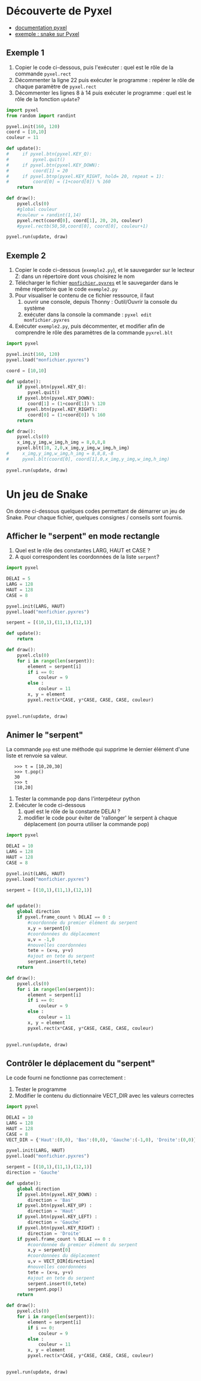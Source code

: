 # Découverte de Pyxel
* [documentation pyxel](https://github.com/kitao/pyxel/blob/main/docs/README.fr.md#comment-cr%C3%A9er-une-ressource)
* [exemple : snake sur Pyxel](Snake_Pyxel.pdf)


## Exemple 1
1. Copier le code ci-dessous, puis l'exécuter : quel est le rôle de la commande `pyxel.rect` 
2. Décommenter la ligne 22 puis exécuter le programme : repérer le rôle de chaque paramètre de  `pyxel.rect`
3. Décommenter les lignes 8 à 14 puis exécuter le programme : quel est le rôle de la fonction `update`?
```python
import pyxel
from random import randint

pyxel.init(160, 120)
coord = [10,10]
couleur = 11

def update():
#     if pyxel.btn(pyxel.KEY_Q):
#         pyxel.quit()
#     if pyxel.btn(pyxel.KEY_DOWN):
#         coord[1] = 20
#     if pyxel.btnp(pyxel.KEY_RIGHT, hold= 20, repeat = 1):
#         coord[0] = (1+coord[0]) % 160
    return

def draw():
    pyxel.cls(0)
    #global couleur
    #couleur = randint(1,14)
    pyxel.rect(coord[0], coord[1], 20, 20, couleur)
    #pyxel.rectb(50,50,coord[0], coord[0], couleur+1)

pyxel.run(update, draw)

```
## Exemple 2
1. Copier le code ci-dessous (`exemple2.py`), et le sauvegarder sur le lecteur Z: dans un répertoire dont vous choisirez le nom
2. Télécharger le fichier [`monfichier.pyxres`](monfichier.pyxres) et le sauvegarder dans le même répertoire que le code `exemple2.py`
3. Pour visualiser le contenu de ce fichier ressource, il faut
   1. ouvrir une console, depuis Thonny : Outil/Ouvrir la console du système
   2. exécuter dans la console la commande : `pyxel edit monfichier.pyxres`
5. Exécuter `exemple2.py`, puis décommenter, et modifier afin de comprendre le rôle des paramètres de la commande `pyxrel.blt`
```python
import pyxel

pyxel.init(160, 120)
pyxel.load("monfichier.pyxres")

coord = [10,10]

def update():
    if pyxel.btn(pyxel.KEY_Q):
        pyxel.quit()
    if pyxel.btn(pyxel.KEY_DOWN):
        coord[1] = (1+coord[1]) % 120
    if pyxel.btn(pyxel.KEY_RIGHT):
        coord[0] = (1+coord[0]) % 160
    return

def draw():
    pyxel.cls(0)
    x_img,y_img,w_img,h_img = 8,0,8,8
    pyxel.blt(10, 2,0,x_img,y_img,w_img,h_img)
#     x_img,y_img,w_img,h_img = 8,8,8,-8
#     pyxel.blt(coord[0], coord[1],0,x_img,y_img,w_img,h_img)
    
pyxel.run(update, draw)

```
# Un jeu de Snake
On donne ci-dessous quelques codes permettant de démarrer un jeu de Snake.
Pour chaque fichier, quelques consignes / conseils sont fournis.
## Afficher le "serpent" en mode rectangle
1. Quel est le rôle des constantes LARG, HAUT et CASE ?
2. A quoi correspondent les coordonnées de la liste `serpent`?
```python
import pyxel

DELAI = 5
LARG = 128
HAUT = 128
CASE = 8

pyxel.init(LARG, HAUT)
pyxel.load("monfichier.pyxres")

serpent = [(10,1),(11,1),(12,1)]

def update():
    return

def draw():
    pyxel.cls(0)
    for i in range(len(serpent)):
        element = serpent[i]
        if i == 0:
            couleur = 9
        else :
            couleur = 11
        x, y = element
        pyxel.rect(x*CASE, y*CASE, CASE, CASE, couleur)

    
pyxel.run(update, draw)
```

## Animer le "serpent"
La commande `pop` est une méthode qui supprime le dernier élément d'une liste et renvoie sa valeur.
```
   >>> t = [10,20,30]
   >>> t.pop()
   30
   >>> t
   [10,20]
```
1. Tester la commande pop dans l'interpéteur python
2. Exécuter le code ci-dessous
   1. quel est le rôle de la constante DELAI ?
   2. modifier le code pour éviter de 'rallonger' le serpent à chaque déplacement (on pourra utiliser la commande pop)
```python
import pyxel

DELAI = 10
LARG = 128
HAUT = 128
CASE = 8

pyxel.init(LARG, HAUT)
pyxel.load("monfichier.pyxres")

serpent = [(10,1),(11,1),(12,1)]


def update():
    global direction
    if pyxel.frame_count % DELAI == 0 :
        #coordonnée du premier élément du serpent
        x,y = serpent[0]
        #coordonnées du déplacement
        u,v = -1,0
        #nouvelles coordonnées
        tete = (x+u, y+v)
        #ajout en tete du serpent
        serpent.insert(0,tete)
    return

def draw():
    pyxel.cls(0)
    for i in range(len(serpent)):
        element = serpent[i]
        if i == 0:
            couleur = 9
        else :
            couleur = 11
        x, y = element
        pyxel.rect(x*CASE, y*CASE, CASE, CASE, couleur)

    
pyxel.run(update, draw)
```

## Contrôler le déplacement du "serpent"
Le code fourni ne fonctionne pas correctement : 
1. Tester le programme
2. Modifier le contenu du dictionnaire VECT_DIR avec les valeurs correctes

```python
import pyxel

DELAI = 10
LARG = 128
HAUT = 128
CASE = 8
VECT_DIR = {'Haut':(0,0), 'Bas':(0,0), 'Gauche':(-1,0), 'Droite':(0,0)}

pyxel.init(LARG, HAUT)
pyxel.load("monfichier.pyxres")

serpent = [(10,1),(11,1),(12,1)]
direction = 'Gauche'

def update():
    global direction
    if pyxel.btn(pyxel.KEY_DOWN) :
        direction = 'Bas'
    if pyxel.btn(pyxel.KEY_UP) :
        direction = 'Haut'
    if pyxel.btn(pyxel.KEY_LEFT) :
        direction = 'Gauche'
    if pyxel.btn(pyxel.KEY_RIGHT) :
        direction = 'Droite'
    if pyxel.frame_count % DELAI == 0 :
        #coordonnée du premier élément du serpent
        x,y = serpent[0]
        #coordonnées du déplacement
        u,v = VECT_DIR[direction]
        #nouvelles coordonnées
        tete = (x+u, y+v)
        #ajout en tete du serpent
        serpent.insert(0,tete)
        serpent.pop()
    return

def draw():
    pyxel.cls(0)
    for i in range(len(serpent)):
        element = serpent[i]
        if i == 0:
            couleur = 9
        else :
            couleur = 11
        x, y = element
        pyxel.rect(x*CASE, y*CASE, CASE, CASE, couleur)

    
pyxel.run(update, draw)


```
